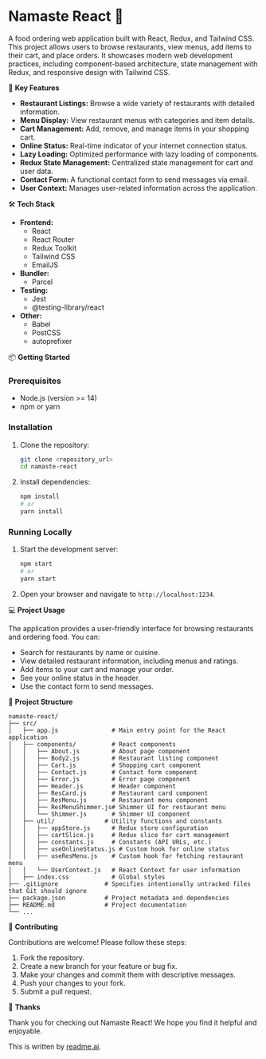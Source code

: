 # Namaste React 🍜

A food ordering web application built with React, Redux, and Tailwind CSS. This project allows users to browse restaurants, view menus, add items to their cart, and place orders. It showcases modern web development practices, including component-based architecture, state management with Redux, and responsive design with Tailwind CSS.

🚀 **Key Features**

*   **Restaurant Listings:** Browse a wide variety of restaurants with detailed information.
*   **Menu Display:** View restaurant menus with categories and item details.
*   **Cart Management:** Add, remove, and manage items in your shopping cart.
*   **Online Status:** Real-time indicator of your internet connection status.
*   **Lazy Loading:** Optimized performance with lazy loading of components.
*   **Redux State Management:** Centralized state management for cart and user data.
*   **Contact Form:** A functional contact form to send messages via email.
*   **User Context:** Manages user-related information across the application.

🛠️ **Tech Stack**

*   **Frontend:**
    *   React
    *   React Router
    *   Redux Toolkit
    *   Tailwind CSS
    *   EmailJS
*   **Bundler:**
    *   Parcel
*   **Testing:**
    *   Jest
    *   @testing-library/react
*   **Other:**
    *   Babel
    *   PostCSS
    *   autoprefixer

📦 **Getting Started**

### Prerequisites

*   Node.js (version >= 14)
*   npm or yarn

### Installation

1.  Clone the repository:

    ```bash
    git clone <repository_url>
    cd namaste-react
    ```

2.  Install dependencies:

    ```bash
    npm install
    # or
    yarn install
    ```

### Running Locally

1.  Start the development server:

    ```bash
    npm start
    # or
    yarn start
    ```

2.  Open your browser and navigate to `http://localhost:1234`.

💻 **Project Usage**

The application provides a user-friendly interface for browsing restaurants and ordering food. You can:

*   Search for restaurants by name or cuisine.
*   View detailed restaurant information, including menus and ratings.
*   Add items to your cart and manage your order.
*   See your online status in the header.
*   Use the contact form to send messages.

📂 **Project Structure**

```
namaste-react/
├── src/
│   ├── app.js               # Main entry point for the React application
│   ├── components/          # React components
│   │   ├── About.js         # About page component
│   │   ├── Body2.js         # Restaurant listing component
│   │   ├── Cart.js          # Shopping cart component
│   │   ├── Contact.js       # Contact form component
│   │   ├── Error.js         # Error page component
│   │   ├── Header.js        # Header component
│   │   ├── ResCard.js       # Restaurant card component
│   │   ├── ResMenu.js       # Restaurant menu component
│   │   ├── ResMenuShimmer.js# Shimmer UI for restaurant menu
│   │   └── Shimmer.js       # Shimmer UI component
│   ├── util/              # Utility functions and constants
│   │   ├── appStore.js      # Redux store configuration
│   │   ├── cartSlice.js     # Redux slice for cart management
│   │   ├── constants.js     # Constants (API URLs, etc.)
│   │   ├── useOnlineStatus.js # Custom hook for online status
│   │   ├── useResMenu.js    # Custom hook for fetching restaurant menu
│   │   └── UserContext.js   # React Context for user information
│   ├── index.css            # Global styles
├── .gitignore             # Specifies intentionally untracked files that Git should ignore
├── package.json           # Project metadata and dependencies
├── README.md              # Project documentation
└── ...
```

🤝 **Contributing**

Contributions are welcome! Please follow these steps:

1.  Fork the repository.
2.  Create a new branch for your feature or bug fix.
3.  Make your changes and commit them with descriptive messages.
4.  Push your changes to your fork.
5.  Submit a pull request.

💖 **Thanks**

Thank you for checking out Namaste React! We hope you find it helpful and enjoyable.

This is written by [readme.ai](https://readme-generator-phi.vercel.app/).
